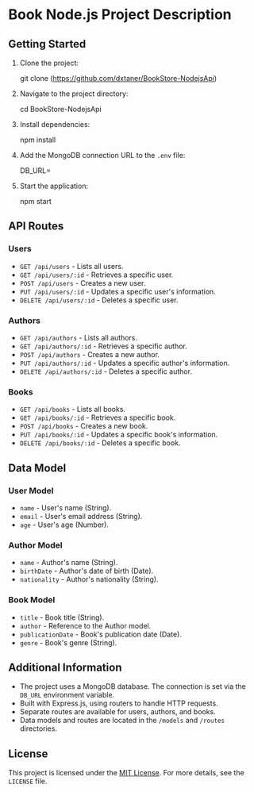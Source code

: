 Book Node.js Project Description
================================

Getting Started
---------------

1.  Clone the project:

    git clone (https://github.com/dxtaner/BookStore-NodejsApi)

3.  Navigate to the project directory:

    cd BookStore-NodejsApi

5.  Install dependencies:

    npm install

7.  Add the MongoDB connection URL to the `.env` file:

    DB_URL=<mongodb-connection-url>

9.  Start the application:

    npm start

API Routes
----------

### Users

*   `GET /api/users` - Lists all users.
*   `GET /api/users/:id` - Retrieves a specific user.
*   `POST /api/users` - Creates a new user.
*   `PUT /api/users/:id` - Updates a specific user's information.
*   `DELETE /api/users/:id` - Deletes a specific user.

### Authors

*   `GET /api/authors` - Lists all authors.
*   `GET /api/authors/:id` - Retrieves a specific author.
*   `POST /api/authors` - Creates a new author.
*   `PUT /api/authors/:id` - Updates a specific author's information.
*   `DELETE /api/authors/:id` - Deletes a specific author.

### Books

*   `GET /api/books` - Lists all books.
*   `GET /api/books/:id` - Retrieves a specific book.
*   `POST /api/books` - Creates a new book.
*   `PUT /api/books/:id` - Updates a specific book's information.
*   `DELETE /api/books/:id` - Deletes a specific book.

Data Model
----------

### User Model

*   `name` - User's name (String).
*   `email` - User's email address (String).
*   `age` - User's age (Number).

### Author Model

*   `name` - Author's name (String).
*   `birthDate` - Author's date of birth (Date).
*   `nationality` - Author's nationality (String).

### Book Model

*   `title` - Book title (String).
*   `author` - Reference to the Author model.
*   `publicationDate` - Book's publication date (Date).
*   `genre` - Book's genre (String).

Additional Information
----------------------

*   The project uses a MongoDB database. The connection is set via the `DB_URL` environment variable.
*   Built with Express.js, using routers to handle HTTP requests.
*   Separate routes are available for users, authors, and books.
*   Data models and routes are located in the `/models` and `/routes` directories.

License
-------

This project is licensed under the [MIT License](https://opensource.org/licenses/MIT). For more details, see the `LICENSE` file.
